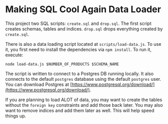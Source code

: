 # Making SQL Cool Again Data Loader
This project two SQL scripts: `create.sql` and `drop.sql`.  The
first script creates schemas, tables and indices.  `drop.sql` drops
everything created by `create.sql`.

There is also a data loading script located at `scripts/load-data.js`.  To use it, you first need to install the dependencies via `npm install`.  To run it, execute:
 ```
 node load-data.js $NUMBER_OF_PRODUCTS $SCHEMA_NAME
 ```
The script  is written to connect to a Postgres DB running locally.  It also connects to the default `postgres` database using the default `postgres` user.  You can download Postgres at [https://www.postgresql.org/download/](https://www.postgresql.org/download/).

If you are planning to load ALOT of data, you may want to create
the tables without the `foreign key` constraints and add those back later.  You may also want to remove indices and add them later as well.  This will help speed things up.